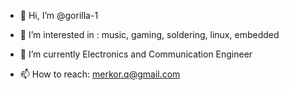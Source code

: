 - 👋 Hi, I’m @gorilla-1
- 👀 I’m interested in :
  music, gaming, soldering, linux, embedded

- 🌱 I’m currently Electronics and Communication Engineer
- 📫 How to reach: merkor.q@gmail.com

<!---
gorilla-1/gorilla-1 is a ✨ special ✨ repository because its `README.md` (this file) appears on your GitHub profile.
You can click the Preview link to take a look at your changes.
--->
